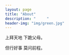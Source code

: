 ```yaml
---
layout: page
title: "About"
description: "     " 
header-img: "img/green.jpg"
---
```


<audio autoplay="autoplay">
    <source = src="http://m10.music.126.net/20171231201920/3834fa09cf7c72e1d8d2401e262aa09b/ymusic/a358/42c5/45e4/8c3a4f9af2d6be0c91a74b5d9f891025.mp3" type="audio/mp3">
</audio>

上拜天地 下跪父母。

但行好事 莫问前程。





